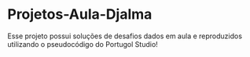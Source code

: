 # Projetos-Aula-Djalma
Esse projeto possui soluções de desafios dados em aula e reproduzidos utilizando o pseudocódigo do Portugol Studio!
